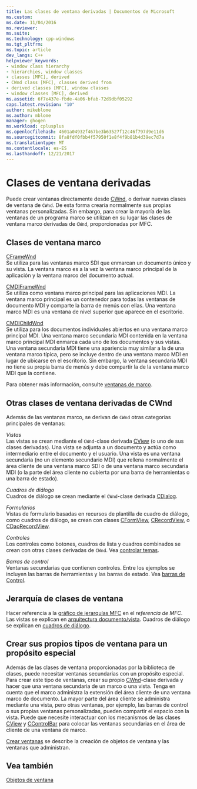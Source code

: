 ```yaml
---
title: Las clases de ventana derivadas | Documentos de Microsoft
ms.custom: 
ms.date: 11/04/2016
ms.reviewer: 
ms.suite: 
ms.technology: cpp-windows
ms.tgt_pltfrm: 
ms.topic: article
dev_langs: C++
helpviewer_keywords:
- window class hierarchy
- hierarchies, window classes
- classes [MFC], derived
- CWnd class [MFC], classes derived from
- derived classes [MFC], window classes
- window classes [MFC], derived
ms.assetid: 6f7e437e-fbde-4a06-bfab-72d9dbf05292
caps.latest.revision: "10"
author: mikeblome
ms.author: mblome
manager: ghogen
ms.workload: cplusplus
ms.openlocfilehash: 4601a04932f467be3b63527f12c46f797d9e11d6
ms.sourcegitcommit: 8fa8fdf0fbb4f57950f1e8f4f9b81b4d39ec7d7a
ms.translationtype: MT
ms.contentlocale: es-ES
ms.lasthandoff: 12/21/2017
---
```

# <a name="derived-window-classes"></a>Clases de ventana derivadas
Puede crear ventanas directamente desde [CWnd](../mfc/reference/cwnd-class.md), o derivar nuevas clases de ventana de `CWnd`. De esta forma crearía normalmente sus propias ventanas personalizadas. Sin embargo, para crear la mayoría de las ventanas de un programa marco se utilizan en su lugar las clases de ventana marco derivadas de `CWnd`, proporcionadas por MFC.  
  
## <a name="frame-window-classes"></a>Clases de ventana marco  
 [CFrameWnd](../mfc/reference/cframewnd-class.md)  
 Se utiliza para las ventanas marco SDI que enmarcan un documento único y su vista. La ventana marco es a la vez la ventana marco principal de la aplicación y la ventana marco del documento actual.  
  
 [CMDIFrameWnd](../mfc/reference/cmdiframewnd-class.md)  
 Se utiliza como ventana marco principal para las aplicaciones MDI. La ventana marco principal es un contenedor para todas las ventanas de documento MDI y comparte la barra de menús con ellas. Una ventana marco MDI es una ventana de nivel superior que aparece en el escritorio.  
  
 [CMDIChildWnd](../mfc/reference/cmdichildwnd-class.md)  
 Se utiliza para los documentos individuales abiertos en una ventana marco principal MDI. Una ventana marco secundaria MDI contenida en la ventana marco principal MDI enmarca cada uno de los documentos y sus vistas. Una ventana secundaria MDI tiene una apariencia muy similar a la de una ventana marco típica, pero se incluye dentro de una ventana marco MDI en lugar de ubicarse en el escritorio. Sin embargo, la ventana secundaria MDI no tiene su propia barra de menús y debe compartir la de la ventana marco MDI que la contiene.  
  
 Para obtener más información, consulte [ventanas de marco](../mfc/frame-windows.md).  
  
## <a name="other-window-classes-derived-from-cwnd"></a>Otras clases de ventana derivadas de CWnd  
 Además de las ventanas marco, se derivan de `CWnd` otras categorías principales de ventanas:  
  
 *Vistas*  
 Las vistas se crean mediante el `CWnd`-clase derivada [CView](../mfc/reference/cview-class.md) (o uno de sus clases derivadas). Una vista se adjunta a un documento y actúa como intermediario entre el documento y el usuario. Una vista es una ventana secundaria (no un elemento secundario MDI) que rellena normalmente el área cliente de una ventana marco SDI o de una ventana marco secundaria MDI (o la parte del área cliente no cubierta por una barra de herramientas o una barra de estado).  
  
 *Cuadros de diálogo*  
 Cuadros de diálogo se crean mediante el `CWnd`-clase derivada [CDialog](../mfc/reference/cdialog-class.md).  
  
 *Formularios*  
 Vistas de formulario basadas en recursos de plantilla de cuadro de diálogo, como cuadros de diálogo, se crean con clases [CFormView](../mfc/reference/cformview-class.md), [CRecordView](../mfc/reference/crecordview-class.md), o [CDaoRecordView](../mfc/reference/cdaorecordview-class.md).  
  
 *Controles*  
 Los controles como botones, cuadros de lista y cuadros combinados se crean con otras clases derivadas de `CWnd`. Vea [controlar temas](../mfc/controls-mfc.md).  
  
 *Barras de control*  
 Ventanas secundarias que contienen controles. Entre los ejemplos se incluyen las barras de herramientas y las barras de estado. Vea [barras de Control](../mfc/control-bars.md).  
  
## <a name="window-class-hierarchy"></a>Jerarquía de clases de ventana  
 Hacer referencia a la [gráfico de jerarquías MFC](../mfc/hierarchy-chart.md) en el *referencia de MFC*. Las vistas se explican en [arquitectura documento/vista](../mfc/document-view-architecture.md). Cuadros de diálogo se explican en [cuadros de diálogo](../mfc/dialog-boxes.md).  
  
## <a name="creating-your-own-special-purpose-window-classes"></a>Crear sus propios tipos de ventana para un propósito especial  
 Además de las clases de ventana proporcionadas por la biblioteca de clases, puede necesitar ventanas secundarias con un propósito especial. Para crear este tipo de ventanas, crear su propio [CWnd](../mfc/reference/cwnd-class.md)-clase derivada y hacer que una ventana secundaria de un marco o una vista. Tenga en cuenta que el marco administra la extensión del área cliente de una ventana marco de documento. La mayor parte del área cliente se administra mediante una vista, pero otras ventanas, por ejemplo, las barras de control o sus propias ventanas personalizadas, pueden compartir el espacio con la vista. Puede que necesite interactuar con los mecanismos de las clases [CView](../mfc/reference/cview-class.md) y [CControlBar](../mfc/reference/ccontrolbar-class.md) para colocar las ventanas secundarias en el área de cliente de una ventana de marco.  
  
 [Crear ventanas](../mfc/creating-windows.md) se describe la creación de objetos de ventana y las ventanas que administran.  
  
## <a name="see-also"></a>Vea también  
 [Objetos de ventana](../mfc/window-objects.md)

